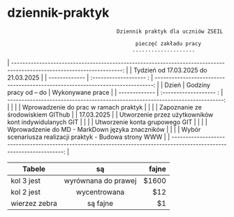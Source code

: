 # dziennik-praktyk
                                       Dziennik praktyk dla uczniów ZSEIL 

                                             pieczęć zakładu pracy
                                            ....................
                  

| ---------------------------------------------------------------------------------------------------------------------:  |
|                              Tydzień od 17.03.2025 do 21.03.2025                                                        |
| ------------- | :------------------- : | -----------------------------------------------------------------------------: |
| Dzień         | Godziny pracy od – do |   Wykonywane prace                                                              |
| ------------- | :------------------- : | -----------------------------------------------------------------------------: |
|               |                       |        Wprowadzenie do prac w ramach praktyk                                    |
|               |                       |        Zapoznanie ze środowiskiem GIThub                                        |
|  17.03.2025   |                       |        Utworzenie przez użytkowników kont indywidulanych GIT                    |
|               |                       |        Utworzenie konta grupowego GIT                                           |
|               |                       |        Wprowadzenie do MD -  MarkDown języka znaczników                         |
|               |                       |        Wybór scenariusza realizacji praktyk - Budowa strony WWW                 |
| ---------------------------------------------------------------------------------------------------------------------:  |

| Tabele        | są                  | fajne |
| ------------- |:-------------------:| -----:|
| kol 3 jest    | wyrównana do prawej | $1600 |
| kol 2 jest    | wycentrowana        |   $12 |
| wierzez zebra | są fajne            |    $1 |
